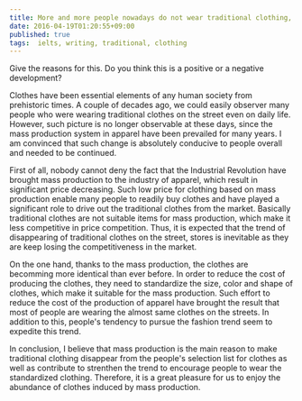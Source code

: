 ```yaml
---
title: More and more people nowadays do not wear traditional clothing, and now clothing looks almost the same all over the world.
date: 2016-04-19T01:20:55+09:00
published: true
tags:  ielts, writing, traditional, clothing
---
```



Give the reasons for this. Do you think this is a positive or a negative development?



Clothes have been essential elements of any human society from prehistoric times. A couple of decades ago, we could easily observer many people who were wearing traditional clothes on the street even on daily life. However, such picture is no longer observable at these days, since the mass production system in apparel have been prevailed for many years. I am convinced that such change is absolutely conducive to people overall and needed to be continued.


First of all, nobody cannot deny the fact that the Industrial Revolution have brought mass production to the industry of apparel, which result in significant price decreasing. Such low price for clothing based on mass production enable many people to readily buy clothes and have played a significant role to drive out the traditional clothes from the market. Basically traditional clothes are not suitable items for mass production, which make it less competitive in price competition. Thus, it is expected that the trend of disappearing of traditional clothes on the street, stores is inevitable as they are keep losing the competitiveness in the market.


On the one hand, thanks to the mass production, the clothes are becomming more identical than ever before. In order to reduce the cost of producing the clothes, they need to standardize the size, color and shape of clothes, which make it suitable for the mass production. Such effort to reduce the cost of the production of apparel have brought the result that most of people are wearing the almost same clothes on the streets. In addition to this, people's tendency to pursue the fashion trend seem to expedite this trend.


In conclusion, I believe that mass production is the main reason to make traditional clothing disappear from the people's selection list for clothes as well as contribute to strenthen the trend to encourage people to wear the standardized clothing. Therefore, it is a great pleasure for us to enjoy the abundance of clothes induced by mass production.
